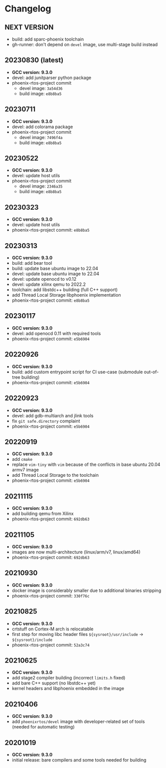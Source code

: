 # Changelog

## NEXT VERSION
* build: add sparc-phoenix toolchain
* gh-runner: don't depend on `devel` image, use multi-stage build instead

## 20230830 (latest)
* **GCC version: 9.3.0**
* devel: add junitparser python package
* phoenix-rtos-project commit
  * devel image: `3a54d36`
  * build image: `e8b8ba5`

## 20230711
* **GCC version: 9.3.0**
* devel: add colorama package
* phoenix-rtos-project commit
  * devel image: `7496f4a`
  * build image: `e8b8ba5`

## 20230522
* **GCC version: 9.3.0**
* devel: update host utils
* phoenix-rtos-project commit
  * devel image: `2346a35`
  * build image: `e8b8ba5`

## 20230323
* **GCC version: 9.3.0**
* devel: update host utils
* phoenix-rtos-project commit: `e8b8ba5`

## 20230313
* **GCC version: 9.3.0**
* build: add bear tool
* build: update base ubuntu image to 22.04
* devel: update base ubuntu image to 22.04
* devel: update openocd to v0.12
* devel: update xilinx qemu to 2022.2
* toolchain: add libstdc++ building (full C++ support)
* add Thread Local Storage libphoenix implementation
* phoenix-rtos-project commit: `e8b8ba5`

## 20230117
* **GCC version: 9.3.0**
* devel: add openocd 0.11 with required tools
* phoenix-rtos-project commit: `e5b6904`

## 20220926
* **GCC version: 9.3.0**
* build: add custom entrypoint script for CI use-case (submodule out-of-tree building)
* phoenix-rtos-project commit: `e5b6904`

## 20220923
* **GCC version: 9.3.0**
* devel: add gdb-multiarch and jlink tools
* fix `git safe.directory` complaint
* phoenix-rtos-project commit: `e5b6904`

## 20220919
* **GCC version: 9.3.0**
* add `cmake`
* replace `vim-tiny` with `vim` because of the conflicts in base ubuntu 20.04 armv7 image
* add Thread Local Storage to the toolchain
* phoenix-rtos-project commit: `e5b6904`

## 20211115
* **GCC version: 9.3.0**
* add building qemu from Xilinx
* phoenix-rtos-project commit: `692db63`

## 20211105
* **GCC version: 9.3.0**
* images are now multi-architecture (linux/arm/v7, linux/amd64)
* phoenix-rtos-project commit: `692db63`

## 20210930
* **GCC version: 9.3.0**
* docker image is considerably smaller due to additional binaries stripping
* phoenix-rtos-project commit: `330f76c`

## 20210825

* **GCC version: 9.3.0**
* crtstuff on Cortex-M arch is relocatable
* first step for moving libc header files `${sysroot}/usr/include` -> `${sysroot}/include`
* phoenix-rtos-project commit: `52a3c74`

## 20210625

* **GCC version: 9.3.0**
* add stage2 compiler building (incorrect `limits.h` fixed)
* add bare C++ support (no libstdc++ yet)
* kernel headers and libphoenix embedded in the image

## 20210406

* **GCC version: 9.3.0**
* add `phoenixrtos/devel` image with developer-related set of tools (needed for automatic testing)

## 20201019

* **GCC version: 9.3.0**
* initial release: bare compilers and some tools needed for building

